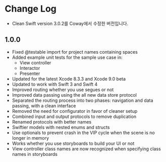 # Change Log

- Clean Swift version 3.0.2를 Coway에서 수정한 버전입니다.

## 1.0.0
- Fixed @testable import for project names containing spaces
- Added example unit tests for the sample use case in:
    - View controller
    - Interactor
    - Presenter
- Updated for the latest Xcode 8.3.3 and Xcode 9.0 beta
- Updated to work with Swift 3 and Swift 4
- Improved routing whether you use segues or not
- Improved data passing using the all new data store protocol
- Separated the routing process into two phases: navigation and data passing, with a clean interface
- Removed the need for configurator in favor of cleaner setup
- Combined input and output protocols to remove duplication
- Renamed protocols with better names
- Swiftier models with nested enums and structs
- Use optionals to prevent crash in the VIP cycle when the scene is no longer in memory
- Works whether you use storyboards to build your UI or not
- View controller class names are now recognized when specifying class names in storyboards
